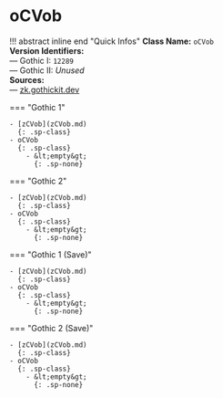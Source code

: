 # oCVob

!!! abstract inline end "Quick Infos"
    **Class Name:** `oCVob`<br/>
    **Version Identifiers:**<br />
    — Gothic I: `12289`<br/>
    — Gothic II: *Unused*<br/>
    **Sources:**<br/>
    — [zk.gothickit.dev](https://zk.gothickit.dev/engine/objects/oCVob/)

=== "Gothic 1"

    - [zCVob](zCVob.md)
      {: .sp-class}
    - oCVob
      {: .sp-class}
        - &lt;empty&gt;
          {: .sp-none}

=== "Gothic 2"

    - [zCVob](zCVob.md)
      {: .sp-class}
    - oCVob
      {: .sp-class}
        - &lt;empty&gt;
          {: .sp-none}

=== "Gothic 1 (Save)"

    - [zCVob](zCVob.md)
      {: .sp-class}
    - oCVob
      {: .sp-class}
        - &lt;empty&gt;
          {: .sp-none}

=== "Gothic 2 (Save)"

    - [zCVob](zCVob.md)
      {: .sp-class}
    - oCVob
      {: .sp-class}
        - &lt;empty&gt;
          {: .sp-none}
